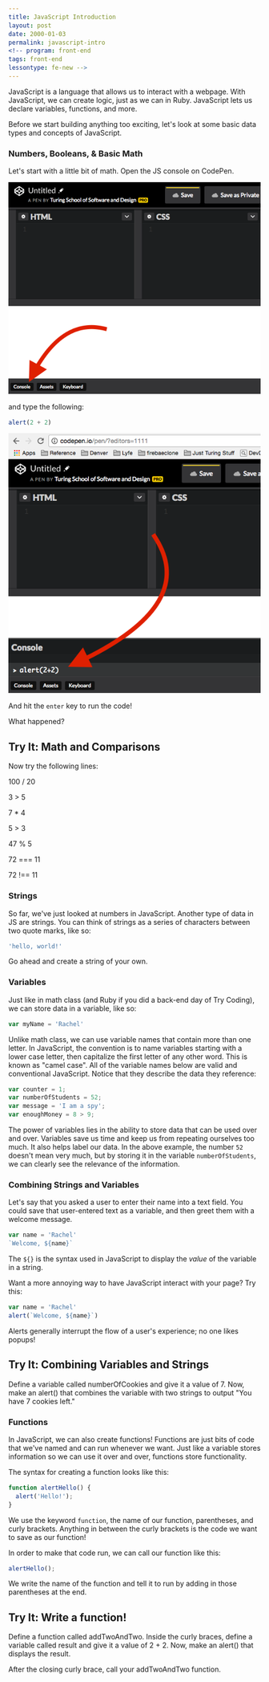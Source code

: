 ```yaml
---
title: JavaScript Introduction
layout: post
date: 2000-01-03
permalink: javascript-intro
<!-- program: front-end
tags: front-end
lessontype: fe-new -->
---
```


JavaScript is a language that allows us to interact with a webpage. With JavaScript, we can create logic, just as we can in Ruby. JavaScript lets us declare variables, functions, and more.

Before we start building anything too exciting, let's look at some basic data types and concepts of JavaScript.

### Numbers, Booleans, & Basic Math

Let's start with a little bit of math. Open the JS console on CodePen.

![show the console](/images/console1.png)

and type the following:

```js
alert(2 + 2)
```

![show the code](/images/console2.png)

And hit the `enter` key to run the code!

What happened?

<div class="try-it">
<h2>Try It: Math and Comparisons</h2>

<p>Now try the following lines:</p>

<p>100 / 20</p>
<p>3 > 5</p>
<p>7 * 4</p>
<p>5 > 3</p>
<p>47 % 5</p>
<p>72 === 11</p>
<p>72 !== 11</p>

</div>  

### Strings

So far, we've just looked at numbers in JavaScript. Another type of data in JS are strings. You can think of strings as a series of characters between two quote marks, like so:

```js
'hello, world!'
```

Go ahead and create a string of your own.

### Variables

Just like in math class (and Ruby if you did a back-end day of Try Coding), we can store data in a variable, like so:

```js
var myName = 'Rachel'
```

Unlike math class, we can use variable names that contain more than one letter. In JavaScript, the convention is to name variables starting with a lower case letter, then capitalize the first letter of any other word. This is known as "camel case". All of the variable names below are valid and conventional JavaScript. Notice that they describe the data they reference:

```js
var counter = 1;
var numberOfStudents = 52;
var message = 'I am a spy';
var enoughMoney = 8 > 9;
```

The power of variables lies in the ability to store data that can be used over and over. Variables save us time and keep us from repeating ourselves too much. It also helps label our data. In the above example, the number `52` doesn't mean very much, but by storing it in the variable `numberOfStudents`, we can clearly see the relevance of the information.

### Combining Strings and Variables

Let's say that you asked a user to enter their name into a text field. You could save that user-entered text as a variable, and then greet them with a welcome message.

```js
var name = 'Rachel'
`Welcome, ${name}`
```
The ``${}`` is the syntax used in JavaScript to display the _value_ of the variable in a string.

Want a more annoying way to have JavaScript interact with your page? Try this:

```js
var name = 'Rachel'
alert(`Welcome, ${name}`)
```

Alerts generally interrupt the flow of a user's experience; no one likes popups!

<div class="try-it">
<h2>Try It: Combining Variables and Strings</h2>

<p>Define a variable called numberOfCookies and give it a value of 7. Now, make an alert() that combines the variable with two strings to output "You have 7 cookies left."</p>
</div>  

### Functions

In JavaScript, we can also create functions! Functions are just bits of code that we've named and can run whenever we want. Just like a variable stores information so we can use it over and over, functions store functionality.

The syntax for creating a function looks like this:

```js
function alertHello() {
  alert('Hello!');
}
```

We use the keyword `function`, the name of our function, parentheses, and curly brackets. Anything in between the curly brackets is the code we want to save as our function!

In order to make that code run, we can call our function like this:

```js
alertHello();
```

We write the name of the function and tell it to run by adding in those parentheses at the end.

<div class="try-it">
<h2>Try It: Write a function!</h2>

<p>Define a function called addTwoAndTwo. Inside the curly braces, define a variable called result and give it a value of 2 + 2. Now, make an alert() that displays the result.</p>

<p>After the closing curly brace, call your addTwoAndTwo function.</p>
</div>  


<!-- ### Conditional Statements

Sometimes we want our code to make decisions. One way we can do this is to write a conditional statement.

If you say it out loud, the structure for a conditional statement makes sense. "If the flower has an odd number of petals, say 'They love me!', but if it has an even number of petals, say 'They love me not!'"

In code, we would do something like this:

```js
var numberOfPetals = 5;

function askDaisy() {
  // If the number of petals divided by 2 has a remainder (aka if the number of petals is odd)
  if (numberOfPetals % 2 === 1) {
    // do this!
    alert('They love me!');
  } else {
    // if the number of petals is even, do this!
    alert('They love me not!');
  }
}
```

We write the word `if` to start our conditional statement. Inside the parentheses is a comparison that will be either true or false (known as a _boolean_). If the code inside the parentheses is true, we do what's inside the first pair of curly brackets. We can write a second half that begins with `else` - the code here will run if the code in the parentheses is false.
 -->
<!-- <div class="try-it">
<h2>Try It: Write a conditional statement!</h2>

<p>Create a variable called name, with a value of a string of your name.</p>

<p>Write a function called whoIsTheCoolest, with a conditional statement inside. The condition should check to see if the name variable matches a string of your name. If it does, write an alert that says "Yeah! [Your name] is the coolest!". Write an else: if the variable is any other string, write an alert that says "Wrong! [Your name] is the coolest!"</p>

<p>Run the function. Try changing the name variable to a new value and run the function again.</p>
</div>   -->
